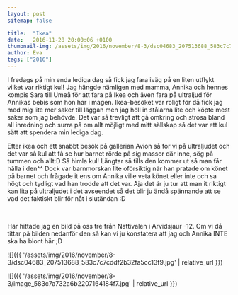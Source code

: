 ```yaml
---
layout: post
sitemap: false

title:  "Ikea"
date:   2016-11-28 20:00:06 +0100
thumbnail-img: /assets/img/2016/november/8-3/dsc04683_207513688_583c7c7cddf2b32fa5cc13f9.jpg
author: Eva
tags: ["2016"]
---
```


I fredags på min enda lediga dag så fick jag fara iväg på en liten utflykt vilket var riktigt kul! Jag hängde nämligen med mamma, Annika och hennes kompis Sara till Umeå för att fara på Ikea och även fara på ultraljud för Annikas bebis som hon har i magen. Ikea-besöket var roligt för då fick jag med mig lite mer saker till läggan men jag höll in stålarna lite och köpte mest saker som jag behövde. Det var så trevligt att gå omkring och strosa bland all inredning och surra på om allt möjligt med mitt sällskap så det var ett kul sätt att spendera min lediga dag. 

Efter ikea och ett snabbt besök på gallerian Avion så for vi på ultraljudet och det var så kul att få se hur barnet rörde på sig massor där inne, sög på tummen och allt:D Så himla kul! Längtar så tills den kommer ut så man får hålla i den^^ Dock var barnmorskan lite oförsiktig när han pratade om könet på barnet och frågade it ens om Annika ville veta könet eller inte och sa högt och tydligt vad han trodde att det var. Aja det är ju tur att man it riktigt kan lita på ultraljudet i det avseendet så det blir ju ändå spännande att se vad det faktiskt blir för nåt i slutändan :D 




 




Här hittade jag en bild på oss tre från Nattivalen i Arvidsjaur -12. Om vi då tittar på bilden nedanför den så kan vi ju konstatera att jag och Annika INTE ska ha blont hår ;D

![]({{ '/assets/img/2016/november/8-3/dsc04683_207513688_583c7c7cddf2b32fa5cc13f9.jpg'  | relative_url }})

![]({{ '/assets/img/2016/november/8-3/image_583c7a732a6b2207164184f7.jpg'  | relative_url }})


